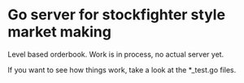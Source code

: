 # Go server for stockfighter style market making

Level based orderbook. Work is in process, no actual server yet.

If you want to see how things work, take a look at the *_test.go  files.